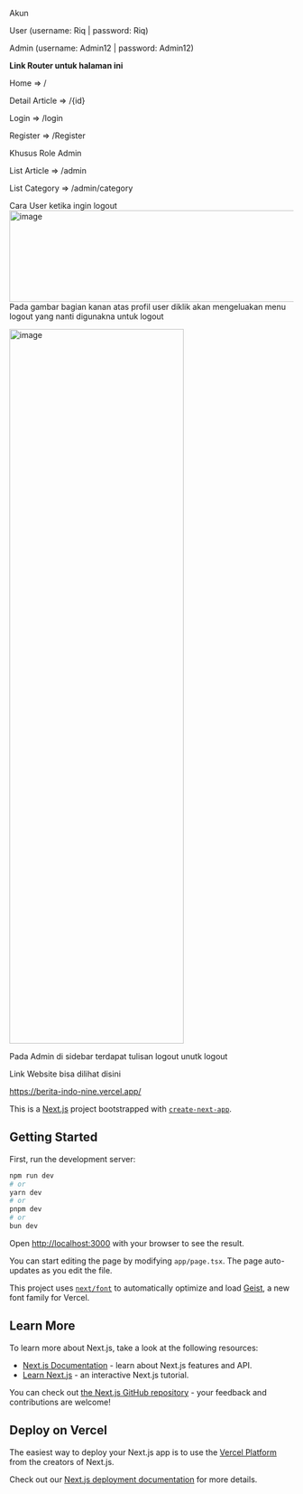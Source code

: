Akun

User (username: Riq | password: Riq)

Admin (username: Admin12 | password: Admin12)


**Link Router untuk halaman ini**

Home => /

Detail Article => /{id}

Login => /login

Register => /Register


Khusus Role Admin

List Article => /admin

List Category => /admin/category

Cara User ketika ingin logout
<img width="1675" height="162" alt="image" src="https://github.com/user-attachments/assets/832ca279-3711-4af1-8653-ad22f7fc1c86" />
Pada gambar bagian kanan atas profil user diklik akan mengeluakan menu logout yang nanti digunakna untuk logout

<img width="309" height="1265" alt="image" src="https://github.com/user-attachments/assets/1ff52043-8e58-4a4a-b870-b0128b1907df" />

Pada Admin di sidebar terdapat tulisan logout unutk logout

Link Website bisa dilihat disini

https://berita-indo-nine.vercel.app/



This is a [Next.js](https://nextjs.org) project bootstrapped with [`create-next-app`](https://nextjs.org/docs/app/api-reference/cli/create-next-app).

## Getting Started

First, run the development server:

```bash
npm run dev
# or
yarn dev
# or
pnpm dev
# or
bun dev
```

Open [http://localhost:3000](http://localhost:3000) with your browser to see the result.

You can start editing the page by modifying `app/page.tsx`. The page auto-updates as you edit the file.

This project uses [`next/font`](https://nextjs.org/docs/app/building-your-application/optimizing/fonts) to automatically optimize and load [Geist](https://vercel.com/font), a new font family for Vercel.

## Learn More

To learn more about Next.js, take a look at the following resources:

- [Next.js Documentation](https://nextjs.org/docs) - learn about Next.js features and API.
- [Learn Next.js](https://nextjs.org/learn) - an interactive Next.js tutorial.

You can check out [the Next.js GitHub repository](https://github.com/vercel/next.js) - your feedback and contributions are welcome!

## Deploy on Vercel

The easiest way to deploy your Next.js app is to use the [Vercel Platform](https://vercel.com/new?utm_medium=default-template&filter=next.js&utm_source=create-next-app&utm_campaign=create-next-app-readme) from the creators of Next.js.

Check out our [Next.js deployment documentation](https://nextjs.org/docs/app/building-your-application/deploying) for more details.
